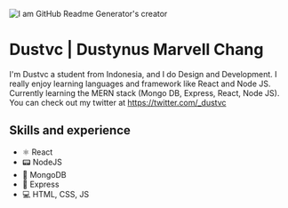 ![I am GitHub Readme Generator's creator](https://pbs.twimg.com/profile_banners/1574065682035052544/1664165531/1500x500)

# Dustvc | Dustynus Marvell Chang
I'm Dustvc a student from Indonesia, and I do Design and Development. I really enjoy learning languages and framework like React and Node JS. Currently learning the MERN stack (Mongo DB, Express, React, Node JS). You can check out my twitter at https://twitter.com/_dustvc

## Skills and experience
* ⚛️ React
* 📟 NodeJS
* 🥭 MongoDB
* 🚅 Express
* 💻 HTML, CSS, JS
